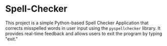 # Spell-Checker
This project is a simple Python-based Spell Checker Application that corrects misspelled words in user input using the `pyspellchecker` library. It provides real-time feedback and allows users to exit the program by typing "exit."
